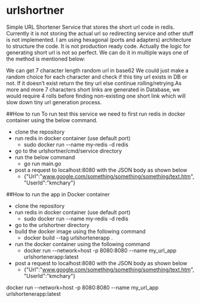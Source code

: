 # urlshortner
Simple URL Shortener Service that stores the short url code in redis. Currently it is not storing the actual url so
redirecting service and other stuff is not implemented. I am using hexagonal (ports and adapters) architecture to 
structure the code. It is not production ready code. Actually the logic for generating short url is not so perfect.
We can do it in multiple ways one of the method is mentioned below:

We can get 7 character length random url in base62 
We could just make a random choice for each character and check if this tiny url exists in DB or not. 
If it doesn’t exist return the tiny url else continue rolling/retrying.As more and more 7 characters 
short links are generated in Database, we would require 4 rolls before finding non-existing one 
short link which will slow down tiny url generation process.


##How to run
To run test this service we need to first run redis in docker container using the below command.

* clone the repository
* run redis in docker container (use default port)
  * sudo docker run --name my-redis -d redis
* go to the urlshortner/cmd/service directory
* run the below command 
  * go run main.go
* post  a request to localhost:8080 with the JSON body as shown below
  * {"Url":"www.google.com/something/something/something/text.htm", "UserId":"kmchary"}

##How to run the app in Docker container
* clone the repository
* run redis in docker container (use default port)
  * sudo docker run --name my-redis -d redis
* go to the urlshortner directory
* build the docker image using the following command
  * docker build --tag urlshortenerapp .
* run the docker container using the following command
  * docker run --network=host -p 8080:8080 --name my_url_app urlshortenerapp:latest
* post  a request to localhost:8080 with the JSON body as shown below
  * {"Url":"www.google.com/something/something/something/text.htm", "UserId":"kmchary"}

docker run --network=host -p 8080:8080 --name my_url_app urlshortenerapp:latest